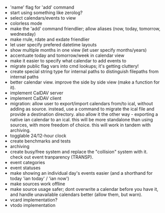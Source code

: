 * 'name' flag for 'add' command
* start using something like zerolog?
* select calendars/events to view
* colorless mode
* make the 'add' command friendlier; allow aliases (now, today, tomorrow, wednesday)
* make rrule, rdate and exdate friendlier
* let user specify prefered datetime layouts
* show multiple months in one view (let user specify months/years)
* accentuate today and tomorrow/week in calendar view
* make it easier to specify what calendar to add events to
* migrate public flag vars into cmd lookups; it's getting cluttery!
* create special string type for internal paths to distinguish filepaths from internal paths
* better calendar view. improve the side by side view (make a function for it).
* implement CalDAV server
* implement CalDAV client
* migration: allow user to export/import calendars from/to ical, without adding as source. instead, use a command to migrate the ical file and provide a destination directory. also allow it the other way - exporting a native ian calendar to an ical. this will be more standalone than using sources, with more freedom of choice. this will work in tandem with archiving.
* togglable 24/12-hour clock
* create benchmarks and tests
* archiving
* create busy/free system and replace the "collision" system with it. check out event tranparency (TRANSP).
* event categories
* event statuses
* make showing an individual day's events easier (and a shorthand for today 'ian today' / 'ian now')
* make sources work offline
* make source usage safer; dont overwrite a calendar before you have it, and handle unavailable calendars better (allow them, but warn).
* vcard implementation?
* vtodo implementation
